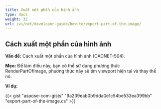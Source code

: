 ```yaml
---
title: Xuất một phần của hình ảnh
type: docs
weight: 32
url: /vi/net/developer-guide/how-to/export-part-of-the-image/
---
```


## **Cách xuất một phần của hình ảnh**

**Vấn đề:** Cách xuất một phần của hình ảnh (CADNET-504).

**Mẹo:** Để làm điều này, bạn có thể sử dụng phương thức RenderPartOfImage, phương thức này sẽ tìm viewport hiện tại và thay thế nó.

**Ví dụ:**

{{< gist "aspose-com-gists" "9a239eab0b9dda0e1c54be533ea399bb" "export-part-of-the-image.cs" >}}
